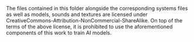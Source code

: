 The files contained in this folder alongside the corresponding systems files as well as models, sounds and textures are licensed under CreativeCommons-Attribution-NonCommercial-ShareAlike.
On top of the terms of the above license, it is prohibited to use the aforementioned components of this work to train AI models.